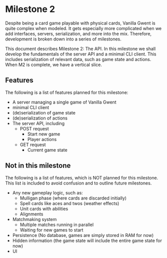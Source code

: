 # Milestone 2

Despite being a card game playable with physical cards, Vanilla Gwent is quite complex when modeled.
It gets especially more complicated when we add interfaces, servers, serialization, and more into the mix.
Therefore, development is broken down into a series of milestones.

This document describes Milestone 2: The API.
In this milestone we shall develop the fundamentals of the server API and a minimal CLI client.
This includes serialization of relevant data, such as game state and actions.
When M2 is complete, we have a vertical slice.

## Features
The following is a list of features planned for this milestone:

- A server managing a single game of Vanilla Gwent
- minimal CLI client
- (de)serialization of game state
- (de)serialization of actions
- The server API, including
  - POST request
    - Start new game
    - Player actions
  - GET request
    - Current game state


## Not in this milestone
The following is a list of features, which is NOT planned for this milestone.
This list is included to avoid confusion and to outline future milestones.

- Any new gameplay logic, such as:
  - Mulligan phase (where cards are discarded initially)
  - Spell cards like aces and twos (weather effects)
  - Unit cards with abilities
  - Alignments
- Matchmaking system
  - Multiple matches running in parallel
  - Waiting for new games to start
- Persistence (No database, games are simply stored in RAM for now)
- Hidden information (the game state will include the entire game state for now)
- UI
